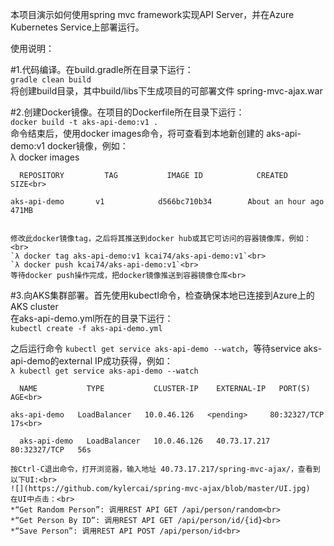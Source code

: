 本项目演示如何使用spring mvc framework实现API Server，并在Azure Kubernetes Service上部署运行。<br>

使用说明：

#1.代码编译。在build.gradle所在目录下运行：<br>
  `gradle clean build`<br>
  将创建build目录，其中build/libs下生成项目的可部署文件 spring-mvc-ajax.war
  
#2.创建Docker镜像。在项目的Dockerfile所在目录下运行：<br>
  `docker build -t aks-api-demo:v1 .`<br>
  命令结束后，使用docker images命令，将可查看到本地新创建的 aks-api-demo:v1 docker镜像，例如：<br>
  λ docker images<br>
  ```
	REPOSITORY         TAG           IMAGE ID            CREATED             SIZE<br>
  ```
	aks-api-demo       v1            d566bc710b34        About an hour ago   471MB
  
  
	修改此docker镜像tag，之后将其推送到docker hub或其它可访问的容器镜像库，例如：<br>
	`λ docker tag aks-api-demo:v1 kcai74/aks-api-demo:v1`<br>
	`λ docker push kcai74/aks-api-demo:v1`<br>
	等待docker push操作完成，把docker镜像推送到容器镜像仓库<br>
	
#3.向AKS集群部署。首先使用kubectl命令，检查确保本地已连接到Azure上的AKS cluster<br>
  在aks-api-demo.yml所在的目录下运行：<br>
  `kubectl create -f aks-api-demo.yml`
  
  之后运行命令 `kubectl get service aks-api-demo --watch`，等待service aks-api-demo的external IP成功获得，例如：<br>
  `λ kubectl get service aks-api-demo --watch`<br>
  ```
	NAME           TYPE           CLUSTER-IP    EXTERNAL-IP   PORT(S)        AGE<br>
  ```
	aks-api-demo   LoadBalancer   10.0.46.126   <pending>     80:32327/TCP   17s<br>
  ```
	aks-api-demo   LoadBalancer   10.0.46.126   40.73.17.217   80:32327/TCP   56s

  按Ctrl-C退出命令，打开浏览器，输入地址 40.73.17.217/spring-mvc-ajax/，查看到以下UI:<br>
  ![](https://github.com/kylercai/spring-mvc-ajax/blob/master/UI.jpg)
  在UI中点击：<br>
  *“Get Random Person”: 调用REST API GET /api/person/random<br>
  *“Get Person By ID”: 调用REST API GET /api/person/id/{id}<br>
  *“Save Person”: 调用REST API POST /api/person/id<br>
